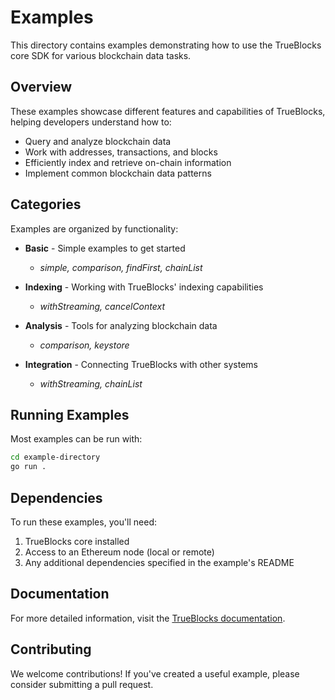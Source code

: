 # Examples

This directory contains examples demonstrating how to use the TrueBlocks core SDK for various blockchain data tasks.

## Overview

These examples showcase different features and capabilities of TrueBlocks, helping developers understand how to:

- Query and analyze blockchain data
- Work with addresses, transactions, and blocks
- Efficiently index and retrieve on-chain information
- Implement common blockchain data patterns

## Categories

Examples are organized by functionality:

- **Basic** - Simple examples to get started
  - *simple, comparison, findFirst, chainList*

- **Indexing** - Working with TrueBlocks' indexing capabilities
  - *withStreaming, cancelContext*

- **Analysis** - Tools for analyzing blockchain data
  - *comparison, keystore*

- **Integration** - Connecting TrueBlocks with other systems
  - *withStreaming, chainList*

## Running Examples

Most examples can be run with:

```bash
cd example-directory
go run .
```

## Dependencies

To run these examples, you'll need:

1. TrueBlocks core installed
2. Access to an Ethereum node (local or remote)
3. Any additional dependencies specified in the example's README

## Documentation

For more detailed information, visit the [TrueBlocks documentation](https://trueblocks.io/docs/).

## Contributing

We welcome contributions! If you've created a useful example, please consider submitting a pull request.

